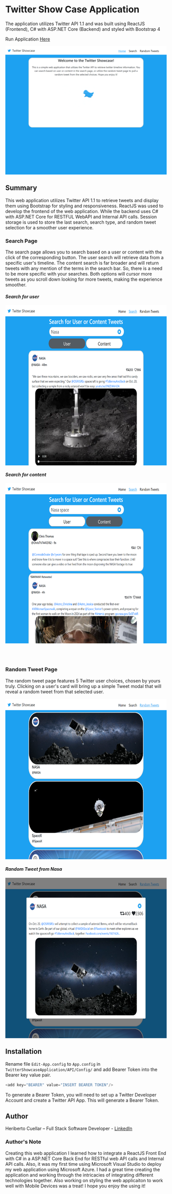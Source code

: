 # Twitter Show Case Application
The application utilizes Twitter API 1.1 and was built using ReactJS (Frontend), C# with ASP.NET Core (Backend) and styled with Bootstrap 4

Run Application [Here](https://twittershowcase-hcuellar.azurewebsites.net/)

<p align="center">
<img align="center"  width="600" height="400" src="./images/home.png">
</p>

## Summary
This web application utilizes Twitter API 1.1 to retrieve tweets and display them using Bootstrap for styling and responsiveness. ReactJS was used to develop the frontend of the web application. While the backend uses C# with ASP.NET Core for RESTFUL WebAPI and Internal API calls. Session storage is used to store the last search, search type, and random tweet selection for a smoother user experience. 

### Search Page
The search page allows you to search based on a user or content with the click of the corresponding button. The user search will retrieve data from a specific user's timeline. The content search is far broader and will return tweets with any mention of the terms in the search bar. So, there is a need to be more specific with your searches. Both options will cursor more tweets as you scroll down looking for more tweets, making the experience smoother. 
#### _Search for user_
<p align="center">
<img align="center"  width="700" height="500" src="./images/searchpageuser-nasa.png">
</p>

#### _Search for content_
<p align="center">
<img align="center"  width="700" height="500" src="./images/searchpagecontent-nasaspace.png">
</p>
<br>
<br>

### Random Tweet Page
The random tweet page features 5 Twitter user choices, chosen by yours truly. Clicking on a user's card will bring up a simple Tweet modal that will reveal a random tweet from that selected user. 
<p align="center">
<img   width="700" height="500" src="./images/randomtweet.png">
</p>

#### _Random Tweet from Nasa_
<p align="center">
<img align="center"  width="700" height="500" src="./images/randomtweet-nasa.png">
</p>

## Installation
Rename file `Edit-App.config` to `App.config` in `TwitterShowcaseApplication/API/Config/` and add Bearer Token into the Bearer key value pair.
```javascript
<add key="BEARER" value="INSERT BEARER TOKEN"/>
```
To generate a Bearer Token, you will need to set up a Twitter Developer Account and create a Twitter API App. This will generate a Bearer Token.

## Author
Heriberto Cuellar – Full Stack Software Developer - [LinkedIn](linkedin.com/in/heriberto-c-5aa11952)


### Author's Note
Creating this web application I learned how to integrate a ReactJS Front End with C# in a ASP.NET Core Back End for RESTful web API calls and Internal API calls. Also, it was my first time using Microsoft Visual Studio to deploy my web application using Microsoft Azure. I had a great time creating the application and working through the intricacies of integrating different technologies together. Also working on styling the web applicaiton to work well with Mobile Devices was a treat! I hope you enjoy the using it!